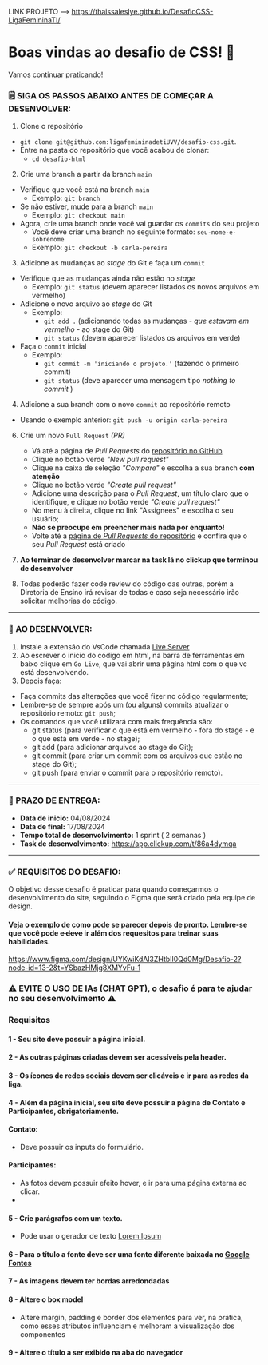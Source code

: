 LINK PROJETO --> https://thaissaleslye.github.io/DesafioCSS-LigaFemininaTI/

# Boas vindas ao desafio de CSS! 🩷

Vamos continuar praticando! 
### 🗒 SIGA OS PASSOS ABAIXO ANTES DE COMEÇAR A DESENVOLVER:

1. Clone o repositório
  * `git clone git@github.com:ligafemininadetiUVV/desafio-css.git`.
  * Entre na pasta do repositório que você acabou de clonar:
    * `cd desafio-html`

2. Crie uma branch a partir da branch `main`
  * Verifique que você está na branch `main`
    * Exemplo: `git branch`
  * Se não estiver, mude para a branch `main`
    * Exemplo: `git checkout main`
  * Agora, crie uma branch onde você vai guardar os `commits` do seu projeto
    * Você deve criar uma branch no seguinte formato: `seu-nome-e-sobrenome`
    * Exemplo: `git checkout -b carla-pereira`

3. Adicione as mudanças ao _stage_ do Git e faça um `commit`
  * Verifique que as mudanças ainda não estão no _stage_
    * Exemplo: `git status` (devem aparecer listados os novos arquivos em vermelho)
  * Adicione o novo arquivo ao _stage_ do Git
      * Exemplo:
        * `git add .` (adicionando todas as mudanças - _que estavam em vermelho_ - ao stage do Git)
        * `git status` (devem aparecer listados os arquivos em verde)
  * Faça o `commit` inicial
      * Exemplo:
        * `git commit -m 'iniciando o projeto.'` (fazendo o primeiro commit)
        * `git status` (deve aparecer uma mensagem tipo _nothing to commit_ )

4. Adicione a sua branch com o novo `commit` ao repositório remoto
  * Usando o exemplo anterior: `git push -u origin carla-pereira`

6. Crie um novo `Pull Request` _(PR)_
   * Vá até a página de _Pull Requests_ do [repositório no GitHub](https://github.com/ligafemininadetiUVV/desafio-css/pulls)
   * Clique no botão verde _"New pull request"_
   * Clique na caixa de seleção _"Compare"_ e escolha a sua branch **com atenção**
   * Clique no botão verde _"Create pull request"_
   * Adicione uma descrição para o _Pull Request_, um título claro que o identifique, e clique no botão verde _"Create pull request"_
   * No menu à direita, clique no link "Assignees" e escolha o seu usuário;
   * **Não se preocupe em preencher mais nada por enquanto!**
   * Volte até a [página de _Pull Requests_ do repositório](https://github.com/ligafemininadetiUVV/desafio-css/pulls) e confira que o seu _Pull Request_ está criado

7. **Ao terminar de desenvolver marcar na task lá no clickup que terminou de desenvolver**

8. Todas poderão fazer code review do código das outras, porém a Diretoria de Ensino irá revisar de todas e caso seja necessário irão solicitar melhorias do código.  
-----

### 📝 AO DESENVOLVER:

1. Instale a extensão do VsCode chamada [Live Server](https://github.com/ritwickdey/vscode-live-server-plus-plus)
2. Ao escrever o inicio do código em html, na barra de ferramentas em baixo clique em `Go Live`, que vai abrir uma página html com o que vc está desenvolvendo.
3. Depois faça: 
 - Faça commits das alterações que você fizer no código regularmente;
 - Lembre-se de sempre após um (ou alguns) commits atualizar o repositório remoto: `git push`;
 - Os comandos que você utilizará com mais frequência são:
   - git status (para verificar o que está em vermelho - fora do stage - e o que está em verde - no stage);
   - git add (para adicionar arquivos ao stage do Git);
   - git commit (para criar um commit com os arquivos que estão no stage do Git);
   - git push (para enviar o commit para o repositório remoto).
-----

### 📅 PRAZO DE ENTREGA:

 - **Data de inicio:**  04/08/2024
 - **Data de final:**  17/08/2024
 - **Tempo total de desenvolvimento:**  1 sprint ( 2 semanas )
 - **Task de desenvolvimento:**  https://app.clickup.com/t/86a4dymqa
-----

### ✅ REQUISITOS DO DESAFIO:

O objetivo desse desafio é praticar para quando começarmos o desenvolvimento do site, seguindo o Figma que será criado pela equipe de design.
#### Veja o exemplo de como pode se parecer depois de pronto. Lembre-se que você pode ~~e deve~~ ir além dos requesitos para treinar suas habilidades.

https://www.figma.com/design/UYKwiKdAl3ZHtbIl0Qd0Mg/Desafio-2?node-id=13-2&t=YSbazHMjg8XMYvFu-1

### ⚠️ EVITE O USO DE IAs (CHAT GPT), o desafio é para te ajudar no seu desenvolvimento ⚠️


### Requisitos

#### 1 - Seu site deve possuir a página inicial.

#### 2 - As outras páginas criadas devem ser acessíveis pela header.

#### 3 - Os ícones de redes sociais devem ser clicáveis e ir para as redes da liga.

#### 4 - Além da página inicial, seu site deve possuir a página de Contato e Participantes, obrigatoriamente.
#### Contato:
 - Deve possuir os inputs do formulário.
#### Participantes:
 - As fotos devem possuir efeito hover, e ir para uma página externa ao clicar.
 - 
#### 5 - Crie parágrafos com um texto.
 - Pode usar o gerador de texto [Lorem Ipsum](https://www.lipsum.com/)

#### 6 - Para o título a fonte deve ser uma fonte diferente baixada no [Google Fontes](https://fonts.google.com/)

#### 7 - As imagens devem ter bordas arredondadas

#### 8 -  Altere o box model
- Altere margin, padding e border dos elementos para ver, na prática, como esses atributos influenciam e melhoram a visualização dos componentes

#### 9 - Altere o título a ser exibido na aba do navegador



